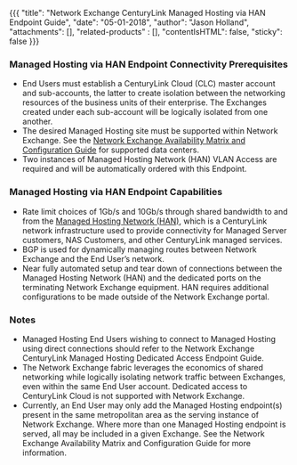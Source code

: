 {{{
  "title": "Network Exchange CenturyLink Managed Hosting via HAN Endpoint Guide",
  "date": "05-01-2018",
  "author": "Jason Holland",
  "attachments": [],
  "related-products" : [],
  "contentIsHTML": false,
  "sticky": false
}}}

### Managed Hosting via HAN Endpoint Connectivity Prerequisites

* End Users must establish a CenturyLink Cloud (CLC) master account and sub-accounts, the latter to create isolation between the networking resources of the business units of their enterprise. The Exchanges created under each sub-account will be logically isolated from one another.
* The desired Managed Hosting site must be supported within Network Exchange. See the [Network Exchange Availability Matrix and Configuration Guide](Network/network-exchange-connectivity-matrix-configuration-guide.md) for supported data centers.
* Two instances of Managed Hosting Network (HAN) VLAN Access are required and will be automatically ordered with this Endpoint.

### Managed Hosting via HAN Endpoint Capabilities

* Rate limit choices of 1Gb/s and 10Gb/s through shared bandwidth to and from the [Managed Hosting Network (HAN)](https://www.ctl.io/architecture/cns-architecture/), which is a CenturyLink network infrastructure used to provide connectivity for Managed Server customers, NAS Customers, and other CenturyLink managed services.
* BGP is used for dynamically managing routes between Network Exchange and the End User’s network.
* Near fully automated setup and tear down of connections between the Managed Hosting Network (HAN) and the dedicated ports on the terminating Network Exchange equipment. HAN requires additional configurations to be made outside of the Network Exchange portal.

### Notes

* Managed Hosting End Users wishing to connect to Managed Hosting using direct connections should refer to the Network Exchange CenturyLink Managed Hosting Dedicated Access Endpoint Guide.
* The Network Exchange fabric leverages the economics of shared networking while logically isolating network traffic between Exchanges, even within the same End User account. Dedicated access to CenturyLink Cloud is not supported with Network Exchange.
* Currently, an End User may only add the Managed Hosting endpoint(s) present in the same metropolitan area as the serving instance of Network Exchange. Where more than one Managed Hosting endpoint is served, all may be included in a given Exchange. See the Network Exchange Availability Matrix and Configuration Guide for more information.
